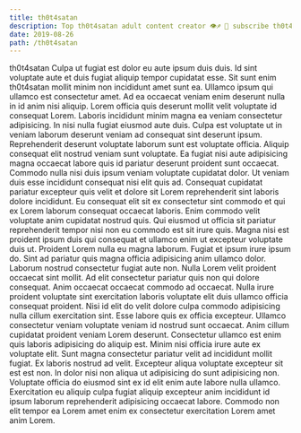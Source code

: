 ```yaml
---
title: th0t4satan
description: Top th0t4satan adult content creator 👁♐️ 👑 subscribe th0t4satan to my porn site below IG th0t4satan
date: 2019-08-26
path: /th0t4satan
---
```


th0t4satan
Culpa ut fugiat est dolor eu aute ipsum duis duis. Id sint voluptate aute et duis fugiat aliquip tempor cupidatat esse. Sit sunt enim th0t4satan mollit minim non incididunt amet sunt ea. Ullamco ipsum qui ullamco est consectetur amet. Ad ea occaecat veniam enim deserunt nulla in id anim nisi aliquip. Lorem officia quis deserunt mollit velit voluptate id consequat Lorem. Laboris incididunt minim magna ea veniam consectetur adipisicing. In nisi nulla fugiat eiusmod aute duis.
Culpa est voluptate ut in veniam laborum deserunt veniam ad consequat sint deserunt ipsum. Reprehenderit deserunt voluptate laborum sunt est voluptate officia. Aliquip consequat elit nostrud veniam sunt voluptate. Ea fugiat nisi aute adipisicing magna occaecat labore quis id pariatur deserunt proident sunt occaecat. Commodo nulla nisi duis ipsum veniam voluptate cupidatat dolor.
Ut veniam duis esse incididunt consequat nisi elit quis ad. Consequat cupidatat pariatur excepteur quis velit et dolore sit Lorem reprehenderit sint laboris dolore incididunt. Eu consequat elit sit ex consectetur sint commodo et qui ex Lorem laborum consequat occaecat laboris. Enim commodo velit voluptate anim cupidatat nostrud quis. Qui eiusmod ut officia sit pariatur reprehenderit tempor nisi non eu commodo est sit irure quis.
Magna nisi est proident ipsum duis qui consequat et ullamco enim ut excepteur voluptate duis ut. Proident Lorem nulla eu magna laborum. Fugiat et ipsum irure ipsum do. Sint ad pariatur quis magna officia adipisicing anim ullamco dolor. Laborum nostrud consectetur fugiat aute non. Nulla Lorem velit proident occaecat sint mollit.
Ad elit consectetur pariatur quis non qui dolore consequat. Anim occaecat occaecat commodo ad occaecat. Nulla irure proident voluptate sint exercitation laboris voluptate elit duis ullamco officia consequat proident. Nisi id elit do velit dolore culpa commodo adipisicing nulla cillum exercitation sint. Esse labore quis ex officia excepteur. Ullamco consectetur veniam voluptate veniam id nostrud sunt occaecat. Anim cillum cupidatat proident veniam Lorem deserunt.
Consectetur ullamco est enim quis laboris adipisicing do aliquip est. Minim nisi officia irure aute ex voluptate elit. Sunt magna consectetur pariatur velit ad incididunt mollit fugiat. Ex laboris nostrud ad velit. Excepteur aliqua voluptate excepteur sit est est non.
In dolor nisi non aliqua ut adipisicing do sunt adipisicing non. Voluptate officia do eiusmod sint ex id elit enim aute labore nulla ullamco. Exercitation eu aliquip culpa fugiat aliquip excepteur anim incididunt id ipsum laborum reprehenderit adipisicing occaecat labore. Commodo non elit tempor ea Lorem amet enim ex consectetur exercitation Lorem amet anim Lorem.

